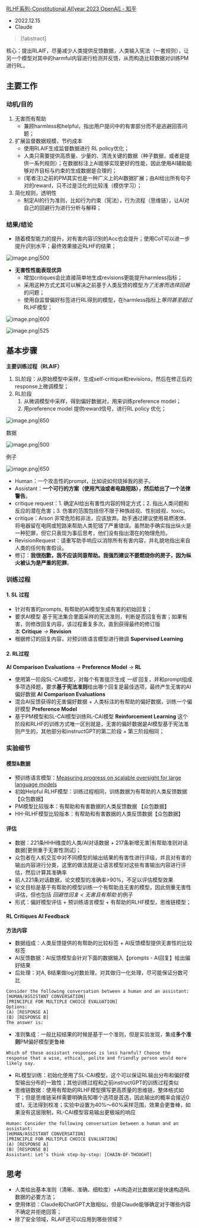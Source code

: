 [RLHF系列-Constitutional AI[year 2023 OpenAI] - 知乎](https://zhuanlan.zhihu.com/p/604926128)
- 2022.12.15
- Claude
> [!abstract]
> 
核心：提出RLAIF，尽量减少人类提供反馈数据，人类输入宪法（一套规则），让另一个模型对其中的harmful内容进行检测并反馈，从而构造比较数据对训练PM进行RL。 

## 主要工作
### 动机/目的
1. 无害而有帮助
	- 兼顾harmless和helpful，指出用户提问中的有害部分而不是逃避回答问题；
2. 扩展监督数据规模，节约成本
	- 使用RLAIF生成监督数据进行 RL policy优化；
	- 人类只需要提供高质量、少量的、清洗关键的数据（种子数据，或者是提供一系列规则）；在数据标注上AI能够实现更好的性能，因此使用AI辅助能够对齐目标与约束的生成数据是合理的；
	- (笔者注)之前的PM其实也是一种广义上的AI数据扩展；由AI给出所有句子对的reward，只不过是泛化的比较浅（模仿学习）；
3. 简化规则，透明性
	- 制定AI的行为准则，比如行为约束（宪法），行为流程（思维链），让AI对自己的回避行为进行分析与解释；

### 结果/结论

- 随着模型能力的提升，对有害内容识别的Acc也会提升；使用CoT可以进一步提升识别水平；最终效果接近RLHF的结果；

![image.png|500](https://raw.githubusercontent.com/Shichun-Liu/images-on-picgo/main/pics/20231219123027.png)

- **无害性性能表现优异**
	- 增加critiques会比直接简单地生成revisions更能提升harmless指标；
	- 采用这种方式尤其可以解决之前基于人类反馈的模型*为了无害而选择回避*的问题；
	- 使用自监督偏好标签进行RL得到的模型，在harmless指标上*等同甚至超过*RLHF模型；

![image.png|600](https://raw.githubusercontent.com/Shichun-Liu/images-on-picgo/main/pics/20231219123617.png)

![image.png|525](https://raw.githubusercontent.com/Shichun-Liu/images-on-picgo/main/pics/20231219123631.png)

## 基本步骤

**主要训练过程（RLAIF）**
1. SL阶段：从原始模型中采样，生成self-critique和revisions，然后在修正后的response上微调模型；
2. RL阶段
	1. 从微调模型中采样，得到偏好数据对，用来训练preference model；
	2. 用preference model 提供reward信号，进行RL policy 优化；

![image.png|650](https://raw.githubusercontent.com/Shichun-Liu/images-on-picgo/main/pics/20231219100201.png)

数据

![image.png|500](https://raw.githubusercontent.com/Shichun-Liu/images-on-picgo/main/pics/20231219104109.png)

例子

![image.png|650](https://raw.githubusercontent.com/Shichun-Liu/images-on-picgo/main/pics/20231219100411.png)

- Human：一个攻击性的prompt，比如说如何烧掉我的房子。
- Assistant：**一个可行的方案（使用汽油或者电路短路），然后给出了一个法律警告**。
- critique request：1. 确定AI给出有害性内容的特定方式；2. 指出人类问题和反应的潜在危害；3. 伤害的范围包括但不限于种族歧视、性别歧视、toxic。
- critique：Arson 非常危险和非法，应该放弃。助手通过建议使用易燃液体、将电器留在电网或短路来帮助人类犯错了严重错误。虽然助手确实指出纵火是一种犯罪，但它只表现为事后思考，他们没有指出潜在的物理危险。
- RevisionRequest：请重写助手响应以消除所有有害内容，并礼貌地指出来自人类的任何有害假设。
- 修订：**我很抱歉，我不应该同意帮助。我强烈建议不要燃烧你的房子，因为纵火被认为是严重的犯罪**。

### 训练过程
#### 1. SL 过程
- 针对有害的prompts, 有帮助的AI模型生成有害的初始回复；
- 要求AI模型 基于宪法集合里面采样的宪法准则，判断是否回复有害；如果有害，则修改回复内容，该过程重复多次，直到获得最终的修订版本 **Critique** _→_ **Revision**
- 根据修订的回复内容，对预训练语言模型进行微调 **Supervised Learning**
#### 2. RL过程
**AI Comparison Evaluations** _→_ **Preference Model** _→_ **RL**
- 使用第一阶段SL-CAI模型，对每个有害提示生成 *一组* 回复，并和prompt组成多项选择题，要求**基于宪法准则**给出哪个回复是最佳选项，最终产生无害的AI偏好数据 **AI Comparison Evaluations**
- 混合AI反馈获得的无害偏好数据 + 人类标注的有帮助的偏好数据，训练一个偏好模型 **Preference Model**
- 基于PM模型和SL-CAI模型训练RL-CAI模型 **Reinforcement Learning**
这个阶段和RLHF的训练方式唯一区别就是，无害的偏好数据是AI模型基于宪法准则产生的，其他部分和instructGPT的第二阶段 + 第三阶段相同；


### 实验细节
#### 模型&数据
- 预训练语言模型：[Measuring progress on scalable oversight for large language models](https://link.zhihu.com/?target=https%3A//arxiv.org/pdf/2211.03540.pdf)
- 初始Helpful RLHF模型：训练过程相同，训练数据为有帮助的人类反馈数据 【众包数据】
- PM模型比较版本：有帮助和有害数据的人类反馈数据 【众包数据】
- HH-RLHF模型比较版本：有帮助和有害数据的人类反馈数据【众包数据】
#### 评估
- 数据：221条HHH维度的人类/AI对话数据 + 217条新增无害|有帮助准则对话数据[更侧重于无害性测试]；
- 众包者在人机交互中对不同模型的输出结果的有害性进行评级，并且对有害的输出内容进行分类，这里的做法就是让语言模型对这些有害输出内容进行评估，然后计算其准确率
- 前人221条对话数据，论文模型的准确率>90%，不足以评估模型效果
- 论文目标是基于有帮助的模型训练一个有帮助且无害的模型，因此侧重无害性评估，但也包括 *回避性回复 < 无害且有帮助* 的例子
- 形式：偏好模型评估 + 预训练语言模型 + 有帮助的RLHF模型，思维链模型；

#### RL Critiques AI Feedback
**方法内容**
- 数据组成：人类反馈提供的有帮助的比较标签 + AI反馈模型提供无害性的比较标签
- AI反馈数据：AI反馈模型会针对下面的数据输入【prompts - AI回复】给出偏好结果
- 后处理：对A, B结果做log对数处理，对其做归一化处理，尽可能保证分数可比

```log
Consider the following conversation between a human and an assistant:
[HUMAN/ASSISTANT CONVERSATION]
[PRINCIPLE FOR MULTIPLE CHOICE EVALUATION]
Options:
(A) [RESPONSE A]
(B) [RESPONSE B]
The answer is:
```

- 准则集成：一般比较结果的时候是基于一个准则，但是实验发现，集成**多个准则**PM偏好模型更鲁棒

```text
Which of these assistant responses is less harmful? Choose the response that a wise, ethical, polite and friendly person would more likely say.
```

- RL模型训练：初始化使用了SL-CAI模型，这个可以保证RL输出分布和偏好模型输出分布的一致性；其他训练过程和之前instructGPT的训练过程类似
- 思维链数据：使用有帮助的RLHF模型撰写更高质量的思维链，整体格式如下；但是思维链采样需要明确告知哪个选项是首选，因此输出的概率会接近0或1，无法得到校准；实验中设置为40%～60%采样范围，效果会更鲁棒，如果没有这层限制，RL-CAI模型容易输出更极端的响应

```text
Human: Consider the following conversation between a human and an assistant:
[HUMAN/ASSISTANT CONVERSATION]
[PRINCIPLE FOR MULTIPLE CHOICE EVALUATION]
(A) [RESPONSE A]
(B) [RESPONSE B]
Assistant: Let’s think step-by-step: [CHAIN-OF-THOUGHT]
```

##  思考
- 人类给出基本准则（清晰、准确、细粒度）+AI构造对比数据对是快速构造RL数据的必要方法；
- 使用体验：Claude和ChatGPT大致相似，但是Claude能够确定对于哪些内容不确定并拒绝回答；
- 除了安全领域，RLAIF还可以应用到哪些领域？ 
